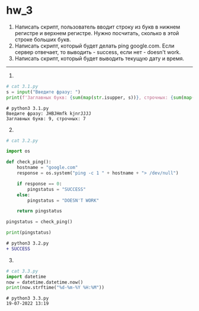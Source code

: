 # hw_3
1. Написать скрипт, пользователь вводит строку из букв в нижнем регистре и верхнем регистре. Нужно посчитать, сколько в этой строке больших букв.
2. Написать скрипт, который будет делать ping google.com. Если сервер отвечает, то выводить - success, если нет - doesn't work.
3. Написать скрипт, который будет выводить текущую дату и время.
---



1.
```python
# cat 3.1.py
s = input("Введите фразу: ")
print(f'Заглавных букв: {sum(map(str.isupper, s))}, строчных: {sum(map(str.islower, s))}')
```
```
# python3 3.1.py
Введите фразу: JHBJHmfk kjnrJJJJ
Заглавных букв: 9, строчных: 7
```


2.
```python
# cat 3.2.py

import os

def check_ping():
    hostname = "google.com"
    response = os.system("ping -c 1 " + hostname + "> /dev/null")

    if response == 0:
        pingstatus = "SUCCESS"
    else:
        pingstatus = "DOESN'T WORK"

    return pingstatus

pingstatus = check_ping()

print(pingstatus)
```
```diff
# python3 3.2.py
+ SUCCESS
```

3.
```python
# cat 3.3.py
import datetime
now = datetime.datetime.now()
print(now.strftime("%d-%m-%Y %H:%M"))
```
```
# python3 3.3.py
19-07-2022 13:19
```
